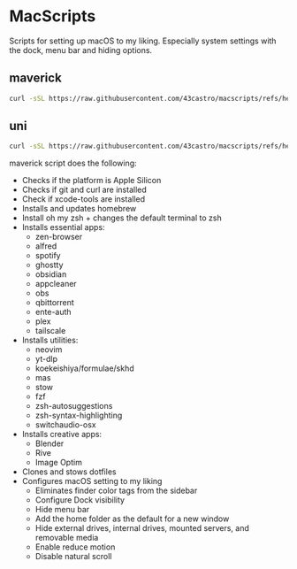 # MacScripts

Scripts for setting up macOS to my liking. Especially system settings with the dock, menu bar and hiding options. 

## maverick 
```bash
curl -sSL https://raw.githubusercontent.com/43castro/macscripts/refs/heads/main/maverick.sh | bash
```
## uni
```bash
curl -sSL https://raw.githubusercontent.com/43castro/macscripts/refs/heads/main/uniMac.sh | bash
```
maverick script does the following: 
- Checks if the platform is Apple Silicon
- Checks if git and curl are installed
- Check if xcode-tools are installed 
- Installs and updates homebrew 
- Install oh my zsh + changes the default terminal to zsh
- Installs essential apps: 
    - zen-browser
    - alfred
    - spotify 
    - ghostty 
    - obsidian 
    - appcleaner 
    - obs 
    - qbittorrent 
    - ente-auth 
    - plex 
    - tailscale
- Installs utilities: 
    - neovim 
    - yt-dlp 
    - koekeishiya/formulae/skhd 
    - mas 
    - stow 
    - fzf 
    - zsh-autosuggestions 
    - zsh-syntax-highlighting 
    - switchaudio-osx
- Installs creative apps: 
    - Blender
    - Rive
    - Image Optim
- Clones and stows dotfiles
- Configures macOS setting to my liking
    - Eliminates finder color tags from the sidebar
    - Configure Dock visibility
    - Hide menu bar
    - Add the home folder as the default for a new window
    - Hide external drives, internal drives, mounted servers, and removable media
    - Enable reduce motion
    - Disable natural scroll





